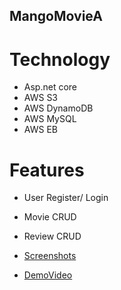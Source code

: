 ## MangoMovieA
# Technology
* Asp.net core
* AWS S3
* AWS DynamoDB
* AWS MySQL
* AWS EB

# Features
*   User Register/ Login
*   Movie CRUD
*   Review CRUD


* [Screenshots](https://github.com/lipingwucs/MangoMovieAWS/files/6247127/COMP306Lab03Screenshots_Group6.pdf)

* [DemoVideo](https://user-images.githubusercontent.com/80490008/113369296-074a7c00-932f-11eb-8a6a-4a32c6b5d977.mp4)

